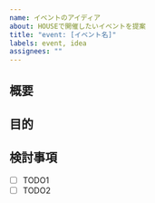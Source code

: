 ```yaml
---
name: イベントのアイディア
about: HOUSEで開催したいイベントを提案
title: "event: [イベント名]"
labels: event, idea
assignees: ""
---
```


## 概要

<!-- イベントのアイディアについて簡潔に書く -->

## 目的

<!-- このアイディアが出てきた背景を書く -->

<!-- ## 詳細情報は個別に見出しを作る -->

## 検討事項

<!-- 議論すべき項目を箇条書きで書く -->

- [ ] TODO1
- [ ] TODO2
